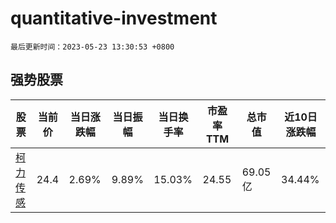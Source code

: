 # quantitative-investment

`最后更新时间：2023-05-23 13:30:53 +0800`

## 强势股票

|股票|当前价|当日涨跌幅|当日振幅|当日换手率|市盈率TTM|总市值|近10日涨跌幅|
|----|----|----|----|----|----|----|----|
|[柯力传感](https://xueqiu.com/S/SH603662)|24.4|2.69%|9.89%|15.03%|24.55|69.05亿|34.44%|
